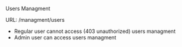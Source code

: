 Users Managment

URL: /managment/users

- Regular user cannot access (403 unauthorized) users managment
- Admin user can access users managment